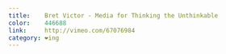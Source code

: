 ```yaml
---
title:    Bret Victor - Media for Thinking the Unthinkable
color:    446688
link:     http://vimeo.com/67076984
category: ❤ing
---
```


<div class="large embed" data-url="http://vimeo.com/67076984">
    
</div>
